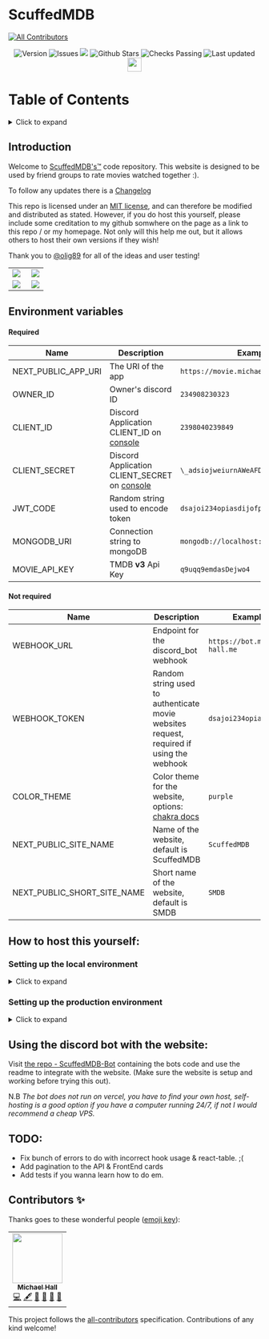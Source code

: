 # ScuffedMDB
<!-- ALL-CONTRIBUTORS-BADGE:START - Do not remove or modify this section -->
[![All Contributors](https://img.shields.io/badge/all_contributors-1-orange.svg?style=flat-square)](#contributors-)
<!-- ALL-CONTRIBUTORS-BADGE:END -->

<p align="center">
   <img alt="Version" src="https://img.shields.io/github/v/tag/mah51/scuffedmdb?label=Version&style=for-the-badge&color=%23E53E3E" />
  <img alt='Issues' src="https://img.shields.io/github/issues/mah51/scuffedmdb?color=%23ED8936&style=for-the-badge">
  <img src="https://img.shields.io/github/forks/mah51/scuffedmdb?style=for-the-badge&color=%23F6E05E"/>
  <img alt="Github Stars" src="https://img.shields.io/github/stars/mah51/scuffedmdb?style=for-the-badge&color=%2348BB78" />
    <img alt="Checks Passing" src="https://img.shields.io/github/checks-status/mah51/scuffedmdb/main?color=4299e1&style=for-the-badge" />
     <img alt="Last updated" src="https://img.shields.io/github/last-commit/mah51/scuffedmdb?color=9F7AEA&label=updated&style=for-the-badge" />
      <img  height='28px'
src="https://forthebadge.com/images/badges/not-a-bug-a-feature.svg" />

</p>

# Table of Contents

<details>
<summary>Click to expand</summary>
  
- [Introduction](#introduction)
  
- [Environment Variables](#environment-variables)

- [Host this yourself](#how-to-host-this-yourself)

  - [Setting up the local environment](#settting-up-the-local-environment)

  - [Setting up the production environment](#setting-up-the-production-environment)

- [Discord bot integration](#using-the-discord-bot-with-the-website)
- [TODO](#todo)

</details>

## Introduction

Welcome to [ScuffedMDB's&trade;](https://movie.michael-hall.me) code repository. This website is designed to be used by friend groups to rate movies watched together :).

To follow any updates there is a [Changelog](/CHANGELOG.md)

This repo is licensed under an [MIT license](https://github.com/mah51/ScuffedMDB/blob/main/LICENSE), and can therefore be modified and distributed as stated. However, if you do host this yourself, please include some creditation to my github somwhere on the page as a link to this repo / or my homepage. Not only will this help me out, but it allows others to host their own versions if they wish!

Thank you to [@olig89](https://github.com/olig89) for all of the ideas and user testing!

<table>
  <tr>
    <td align="left">
<img src="https://user-images.githubusercontent.com/47287285/125026289-25392280-e07c-11eb-979a-67769c36c4ea.png" align="left" /></td>
    <td align="right"><img src="https://user-images.githubusercontent.com/47287285/125026321-371ac580-e07c-11eb-9881-1ec8a70c0f23.png"  align="right" /></td>
  </tr>
  <tr>
    <td align="left" >
<img src="https://user-images.githubusercontent.com/47287285/125026308-2f5b2100-e07c-11eb-873e-2eabcf0906fb.png" align="left" /></td>
 
  <td align="left"><img src="https://user-images.githubusercontent.com/47287285/125026394-616c8300-e07c-11eb-9678-a6e497119b7d.png" align="right" /></td>
     </tr>
</table>

## Environment variables

#### Required

| Name                | Description                                                                    | Example                                |
| ------------------- | ------------------------------------------------------------------------------ | -------------------------------------- |
| NEXT_PUBLIC_APP_URI | The URI of the app                                                             | `https://movie.michael-hall.me`        |
| OWNER_ID            | Owner's discord ID                                                             | `234908230323`                         |
| CLIENT_ID           | Discord Application CLIENT_ID on [console](https://discord.com/developers)     | `2398040239849`                        |
| CLIENT_SECRET       | Discord Application CLIENT_SECRET on [console](https://discord.com/developers) | `\_adsiojweiurnAWeAFDS23`              |
| JWT_CODE            | Random string used to encode token                                             | `dsajoi234opiasdijofp`                 |
| MONGODB_URI         | Connection string to mongoDB                                                   | `mongodb://localhost:27017/scuffedmdb` |
| MOVIE_API_KEY       | TMDB **v3** Api Key                                                            | `q9uqq9emdasDejwo4`                    |

#### Not required

| Name                        | Description                                                                                          | Example                       |
| --------------------------- | ---------------------------------------------------------------------------------------------------- | ----------------------------- |
| WEBHOOK_URL                 | Endpoint for the discord_bot webhook                                                                 | `https://bot.michael-hall.me` |
| WEBHOOK_TOKEN               | Random string used to authenticate movie websites request, required if using the webhook             | `dsajoi234opiasdijofp`        |
| COLOR_THEME                 | Color theme for the website, options: [chakra docs](https://chakra-ui.com/docs/theming/theme#colors) | `purple`                      |
| NEXT_PUBLIC_SITE_NAME       | Name of the website, default is ScuffedMDB                                                           | `ScuffedMDB`                  |
| NEXT_PUBLIC_SHORT_SITE_NAME | Short name of the website, default is SMDB                                                           | `SMDB`                        |

## How to host this yourself:

### Setting up the local environment

<details>
  <summary>Click to expand</summary>
It is beneficial to set up a local environment to make quick changes without having to wait for the website to rebuild on vercel.

1. Fork this repository at the top right of this page.
2. Clone to your computer

`git clone https://github.com/<YOUR GITHUB USERNAME>/scuffedmdb`

`cd scuffedmdb`

3. Rename .env.example, to .env.local and enter the local address: http://localhost:3000 n.b Do not include a / at the end of your domain

.env.local
`NEXT_PUBLIC_APP_URI=http://localhost:3000`

4. Create an account on [discord.com](https://discord.com) and go to the [developer console](https://discord.com/developers).
5. Create a new application and copy and past Client ID and client secret into the respective fields in .env.local

```bash
CLIENT_SECRET=_H8z9NKhasaido_diddada4SgqjQj
CLIENT_ID=24534589043255834
```

_(these aren't mine before you try -\_-)_

6. Go to the oauth tab of your new discord application and add your production and development callback urls to the redirect tab. For example mine are: http://localhost:3000/api/auth/callback/discord and https://movie.michael-hall.me/api/auth/callback/discord - <yourdomain>/api/auth/callback/discord
7. Return to your .env.local file and enter a [random string](https://onlinerandomtools.com/generate-random-string) into JWT_CODE which is kept secret (just to encrypt the user data in the cookie).

`JWT_CODE=SlOQwlMMnwVY3ypfNLFOtlEauH5Ra2DE`

_and again_

8. I recommend using [cloud atlas](https://www.mongodb.com/cloud/atlas) to host your mongo database, but just create an account and a m.0 db, then copy the connection uri and paste into the .env.local file and append the database name.

`MONGODB_URI=<connection string>/local-movie-database`

9. Go to https://tmdb.org and create an account, then go to the [api settings](https://www.themoviedb.org/settings/api) under your profile and copy the **v3** key and paste it into your .env.local file under MOVIE_API_KEY

`MOVIE_API_KEY=<TMDB API KEY>`

10. Run `npm run dev` in your terminal in the project directory.

11. Stonks! ... if you are having trouble feel free to [submit an issue](https://github.com/mah51/ScuffedMDB/issues/new)
</details>

### Setting up the production environment

<details>
  <summary>Click to expand</summary>
1. Login to https://vercel.com/ with your github.

2. Go to the homepage and create new project, select 'ScuffedMDB' and click import.

3. All the default settings are as should be, just click deploy. (Be warned it wont work just yet, we still need to provide our environment variables!)

4. Return to the homepage and find your project, click on it and follow the tabs at the top to 'settings', then click environment variables on the left hand menu. Here you can add all of the environment variables from your .env.local file, one at a time using the box at the top.

5. CLIENT_ID, CLIENT_SECRET, OWNER_ID, and MOVIE_API_KEY will be the same as your local environment.

6. MONGO_URI should use a production database that is not the same as your local environment so set the database to a different name.

`MONGODB_URI=<connection string>/production-movie-database`

7. NEXT_PUBLIC_APP_URI needs to be the domain of your project on vercel. You can set a custom domain as shown in [vercels' docs](https://vercel.com/docs/custom-domains), but you need to click on your project to see the default domain, normally something like https://scuffedmdb.vercel.com (refer to 6 of setting up local environment to add domain to discord callback if you havent already)

`NEXT_PUBLIC_APP_URI=https://movie.michael-hall.me`

8.  Finally generate another JWT_CODE for production and enter into the vercel settings panel.

9.  Go back to the overview tab and click redeploy.

10. Thats it! your very own live movie rating website. The world is yours ... and everytime you push a change to your repo, it automatically redeploys (<3 vercel).
</details>

## Using the discord bot with the website:

Visit [the repo - ScuffedMDB-Bot](https://github.com/mah51/scuffedmdb-bot) containing the bots code and use the readme to integrate with the website. (Make sure the website is setup and working before trying this out).

N.B _The bot does not run on vercel, you have to find your own host, self-hosting is a good option if you have a computer running 24/7, if not I would recommend a cheap VPS._

## TODO:

- Fix bunch of errors to do with incorrect hook usage & react-table. ;(
- Add pagination to the API & FrontEnd cards
- Add tests if you wanna learn how to do em.

## Contributors ✨

Thanks goes to these wonderful people ([emoji key](https://allcontributors.org/docs/en/emoji-key)):

<!-- ALL-CONTRIBUTORS-LIST:START - Do not remove or modify this section -->
<!-- prettier-ignore-start -->
<!-- markdownlint-disable -->
<table>
  <tr>
    <td align="center"><a href="https://www.michael-hall.me/"><img src="https://avatars.githubusercontent.com/u/47287285?v=4?s=100" width="100px;" alt=""/><br /><sub><b>Michael Hall</b></sub></a><br /><a href="https://github.com/mah51/ScuffedMDB/commits?author=mah51" title="Code">💻</a> <a href="#content-mah51" title="Content">🖋</a> <a href="https://github.com/mah51/ScuffedMDB/commits?author=mah51" title="Documentation">📖</a> <a href="#design-mah51" title="Design">🎨</a> <a href="#maintenance-mah51" title="Maintenance">🚧</a> <a href="https://github.com/mah51/ScuffedMDB/pulls?q=is%3Apr+reviewed-by%3Amah51" title="Reviewed Pull Requests">👀</a></td>
  </tr>
</table>

<!-- markdownlint-restore -->
<!-- prettier-ignore-end -->

<!-- ALL-CONTRIBUTORS-LIST:END -->

This project follows the [all-contributors](https://github.com/all-contributors/all-contributors) specification. Contributions of any kind welcome!